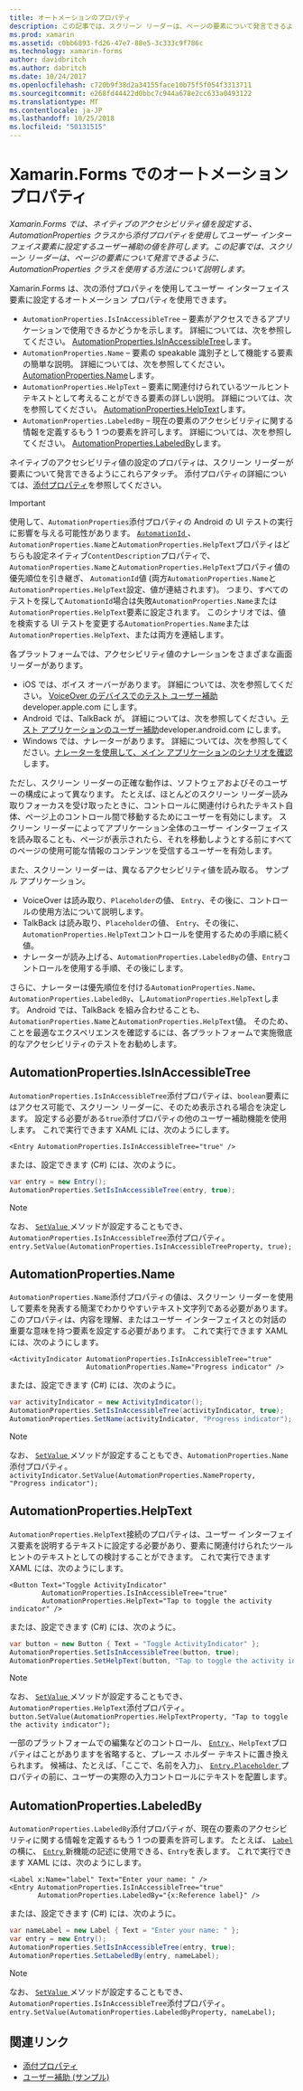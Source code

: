 ```yaml
---
title: オートメーションのプロパティ
description: この記事では、スクリーン リーダーは、ページの要素について発言できるように、Xamarin.Forms アプリケーションでのオートメーション プロパティ クラスを使用する方法について説明します。
ms.prod: xamarin
ms.assetid: c0bb6893-fd26-47e7-88e5-3c333c9f786c
ms.technology: xamarin-forms
author: davidbritch
ms.author: dabritch
ms.date: 10/24/2017
ms.openlocfilehash: c720b9f38d2a34155face10b75f5f054f3313711
ms.sourcegitcommit: e268fd44422d0bbc7c944a678e2cc633a0493122
ms.translationtype: MT
ms.contentlocale: ja-JP
ms.lasthandoff: 10/25/2018
ms.locfileid: "50131515"
---
```

# <a name="automation-properties-in-xamarinforms"></a>Xamarin.Forms でのオートメーション プロパティ

_Xamarin.Forms では、ネイティブのアクセシビリティ値を設定する、AutomationProperties クラスから添付プロパティを使用してユーザー インターフェイス要素に設定するユーザー補助の値を許可します。この記事では、スクリーン リーダーは、ページの要素について発言できるように、AutomationProperties クラスを使用する方法について説明します。_

Xamarin.Forms は、次の添付プロパティを使用してユーザー インターフェイス要素に設定するオートメーション プロパティを使用できます。

- `AutomationProperties.IsInAccessibleTree` – 要素がアクセスできるアプリケーションで使用できるかどうかを示します。 詳細については、次を参照してください。 [AutomationProperties.IsInAccessibleTree](#isinaccessibletree)します。
- `AutomationProperties.Name` – 要素の speakable 識別子として機能する要素の簡単な説明。 詳細については、次を参照してください。 [AutomationProperties.Name](#name)します。
- `AutomationProperties.HelpText` – 要素に関連付けられているツールヒント テキストとして考えることができる要素の詳しい説明。 詳細については、次を参照してください。 [AutomationProperties.HelpText](#helptext)します。
- `AutomationProperties.LabeledBy` – 現在の要素のアクセシビリティに関する情報を定義するもう 1 つの要素を許可します。 詳細については、次を参照してください。 [AutomationProperties.LabeledBy](#labeledby)します。

ネイティブのアクセシビリティ値の設定のプロパティは、スクリーン リーダーが要素について発言できるようにこれらアタッチ。 添付プロパティの詳細については、[添付プロパティ](~/xamarin-forms/xaml/attached-properties.md)を参照してください。

> [!IMPORTANT]
> 使用して、`AutomationProperties`添付プロパティの Android の UI テストの実行に影響を与える可能性があります。 [ `AutomationId` ](xref:Xamarin.Forms.Element.AutomationId)、`AutomationProperties.Name`と`AutomationProperties.HelpText`プロパティはどちらも設定ネイティブ`ContentDescription`プロパティで、`AutomationProperties.Name`と`AutomationProperties.HelpText`プロパティ値の優先順位を引き継ぎ、 `AutomationId`値 (両方`AutomationProperties.Name`と`AutomationProperties.HelpText`設定、値が連結されます)。 つまり、すべてのテストを探して`AutomationId`場合は失敗`AutomationProperties.Name`または`AutomationProperties.HelpText`要素に設定されます。 このシナリオでは、値を検索する UI テストを変更する`AutomationProperties.Name`または`AutomationProperties.HelpText`、または両方を連結します。

各プラットフォームでは、アクセシビリティ値のナレーションをさまざまな画面リーダーがあります。

- iOS では、ボイス オーバーがあります。 詳細については、次を参照してください。 [VoiceOver のデバイスでのテスト ユーザー補助](https://developer.apple.com/library/content/technotes/TestingAccessibilityOfiOSApps/TestAccessibilityonYourDevicewithVoiceOver/TestAccessibilityonYourDevicewithVoiceOver.html)developer.apple.com にします。
- Android では、TalkBack が。 詳細については、次を参照してください。[テスト アプリケーションのユーザー補助](https://developer.android.com/training/accessibility/testing.html#talkback)developer.android.com にします。
- Windows では、ナレーターがあります。 詳細については、次を参照してください。[ナレーターを使用して、メイン アプリケーションのシナリオを確認](/windows/uwp/accessibility/accessibility-testing#verify-main-app-scenarios-by-using-narrator/)します。

ただし、スクリーン リーダーの正確な動作は、ソフトウェアおよびそのユーザーの構成によって異なります。 たとえば、ほとんどのスクリーン リーダー読み取りフォーカスを受け取ったときに、コントロールに関連付けられたテキスト自体、ページ上のコントロール間で移動するためにユーザーを有効にします。 スクリーン リーダーによってアプリケーション全体のユーザー インターフェイスを読み取ることも、ページが表示されたら、それを移動しようとする前にすべてのページの使用可能な情報のコンテンツを受信するユーザーを有効します。

また、スクリーン リーダーは、異なるアクセシビリティ値を読み取る。 サンプル アプリケーション。

- VoiceOver は読み取り、`Placeholder`の値、 `Entry`、その後に、コントロールの使用方法について説明します。
- TalkBack は読み取り、`Placeholder`の値、 `Entry`、その後に、`AutomationProperties.HelpText`コントロールを使用するための手順に続く値。
- ナレーターが読み上げる、`AutomationProperties.LabeledBy`の値、`Entry`コントロールを使用する手順、その後にします。

さらに、ナレーターは優先順位を付ける`AutomationProperties.Name`、 `AutomationProperties.LabeledBy`、し`AutomationProperties.HelpText`します。 Android では、TalkBack を組み合わせることも、`AutomationProperties.Name`と`AutomationProperties.HelpText`値。 そのため、ことを最適なエクスペリエンスを確認するには、各プラットフォームで実施徹底的なアクセシビリティのテストをお勧めします。

<a name="isinaccessibletree" />

## <a name="automationpropertiesisinaccessibletree"></a>AutomationProperties.IsInAccessibleTree

`AutomationProperties.IsInAccessibleTree`添付プロパティは、`boolean`要素にはアクセス可能で、スクリーン リーダーに、そのため表示される場合を決定します。 設定する必要がある`true`添付プロパティの他のユーザー補助機能を使用します。 これで実行できます XAML には、次のようにします。

```xaml
<Entry AutomationProperties.IsInAccessibleTree="true" />
```

または、設定できます (C#) には、次のように。

```csharp
var entry = new Entry();
AutomationProperties.SetIsInAccessibleTree(entry, true);
```

> [!NOTE]
> なお、 [ `SetValue` ](xref:Xamarin.Forms.BindableObject.SetValue(Xamarin.Forms.BindableProperty,System.Object))メソッドが設定することもでき、`AutomationProperties.IsInAccessibleTree`添付プロパティ。 `entry.SetValue(AutomationProperties.IsInAccessibleTreeProperty, true);`

<a name="name" />

## <a name="automationpropertiesname"></a>AutomationProperties.Name

`AutomationProperties.Name`添付プロパティの値は、スクリーン リーダーを使用して要素を発表する簡潔でわかりやすいテキスト文字列である必要があります。 このプロパティは、内容を理解、またはユーザー インターフェイスとの対話の重要な意味を持つ要素を設定する必要があります。 これで実行できます XAML には、次のようにします。

```xaml
<ActivityIndicator AutomationProperties.IsInAccessibleTree="true"
                   AutomationProperties.Name="Progress indicator" />
```

または、設定できます (C#) には、次のように。

```csharp
var activityIndicator = new ActivityIndicator();
AutomationProperties.SetIsInAccessibleTree(activityIndicator, true);
AutomationProperties.SetName(activityIndicator, "Progress indicator");
```

> [!NOTE]
> なお、 [ `SetValue` ](xref:Xamarin.Forms.BindableObject.SetValue(Xamarin.Forms.BindableProperty,System.Object))メソッドが設定することもでき、`AutomationProperties.Name`添付プロパティ。 `activityIndicator.SetValue(AutomationProperties.NameProperty, "Progress indicator");`

<a name="helptext" />

## <a name="automationpropertieshelptext"></a>AutomationProperties.HelpText

`AutomationProperties.HelpText`接続のプロパティは、ユーザー インターフェイス要素を説明するテキストに設定する必要があり、要素に関連付けられたツールヒントのテキストとしての検討することができます。 これで実行できます XAML には、次のようにします。

```xaml
<Button Text="Toggle ActivityIndicator"
        AutomationProperties.IsInAccessibleTree="true"
        AutomationProperties.HelpText="Tap to toggle the activity indicator" />
```

または、設定できます (C#) には、次のように。

```csharp
var button = new Button { Text = "Toggle ActivityIndicator" };
AutomationProperties.SetIsInAccessibleTree(button, true);
AutomationProperties.SetHelpText(button, "Tap to toggle the activity indicator");
```

> [!NOTE]
> なお、 [ `SetValue` ](xref:Xamarin.Forms.BindableObject.SetValue(Xamarin.Forms.BindableProperty,System.Object))メソッドが設定することもでき、`AutomationProperties.HelpText`添付プロパティ。 `button.SetValue(AutomationProperties.HelpTextProperty, "Tap to toggle the activity indicator");`

一部のプラットフォームでの編集などのコントロール、 [ `Entry` ](xref:Xamarin.Forms.Entry)、`HelpText`プロパティはことがありますを省略すると、プレース ホルダー テキストに置き換えられます。 候補は、たとえば、「ここで、名前を入力」、 [ `Entry.Placeholder` ](xref:Xamarin.Forms.Entry.Placeholder)プロパティの前に、ユーザーの実際の入力コントロールにテキストを配置します。

<a name="labeledby" />

## <a name="automationpropertieslabeledby"></a>AutomationProperties.LabeledBy

`AutomationProperties.LabeledBy`添付プロパティが、現在の要素のアクセシビリティに関する情報を定義するもう 1 つの要素を許可します。 たとえば、 [ `Label` ](xref:Xamarin.Forms.Label) の横に、 [ `Entry` ](xref:Xamarin.Forms.Entry)新機能の記述に使用できる、`Entry`を表します。 これで実行できます XAML には、次のようにします。

```xaml
<Label x:Name="label" Text="Enter your name: " />
<Entry AutomationProperties.IsInAccessibleTree="true"
       AutomationProperties.LabeledBy="{x:Reference label}" />
```

または、設定できます (C#) には、次のように。

```csharp
var nameLabel = new Label { Text = "Enter your name: " };
var entry = new Entry();
AutomationProperties.SetIsInAccessibleTree(entry, true);
AutomationProperties.SetLabeledBy(entry, nameLabel);
```

> [!NOTE]
> なお、 [ `SetValue` ](xref:Xamarin.Forms.BindableObject.SetValue(Xamarin.Forms.BindableProperty,System.Object))メソッドが設定することもでき、`AutomationProperties.IsInAccessibleTree`添付プロパティ。 `entry.SetValue(AutomationProperties.LabeledByProperty, nameLabel);`

## <a name="related-links"></a>関連リンク

- [添付プロパティ](~/xamarin-forms/xaml/attached-properties.md)
- [ユーザー補助 (サンプル)](https://developer.xamarin.com/samples/xamarin-forms/UserInterface/Accessibility/)
